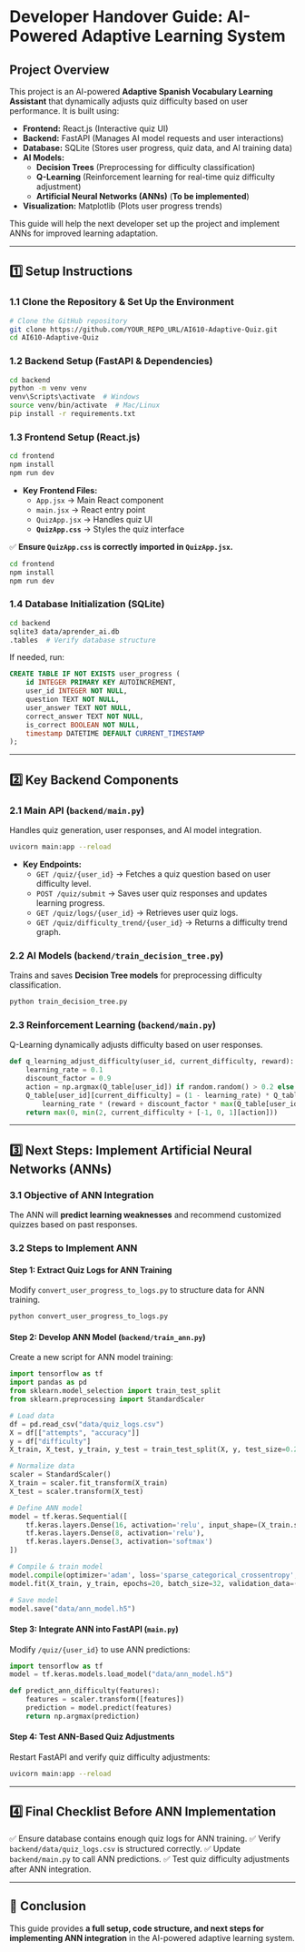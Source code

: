 # **Developer Handover Guide: AI-Powered Adaptive Learning System**

## **Project Overview**
This project is an AI-powered **Adaptive Spanish Vocabulary Learning Assistant** that dynamically adjusts quiz difficulty based on user performance. It is built using:

- **Frontend:** React.js (Interactive quiz UI)
- **Backend:** FastAPI (Manages AI model requests and user interactions)
- **Database:** SQLite (Stores user progress, quiz data, and AI training data)
- **AI Models:**
  - **Decision Trees** (Preprocessing for difficulty classification)
  - **Q-Learning** (Reinforcement learning for real-time quiz difficulty adjustment)
  - **Artificial Neural Networks (ANNs)** (**To be implemented**)  
- **Visualization:** Matplotlib (Plots user progress trends)

This guide will help the next developer set up the project and implement ANNs for improved learning adaptation.

---

## **1️⃣ Setup Instructions**
### **1.1 Clone the Repository & Set Up the Environment**
```sh
# Clone the GitHub repository
git clone https://github.com/YOUR_REPO_URL/AI610-Adaptive-Quiz.git
cd AI610-Adaptive-Quiz
```

### **1.2 Backend Setup (FastAPI & Dependencies)**
```sh
cd backend
python -m venv venv
venv\Scripts\activate  # Windows
source venv/bin/activate  # Mac/Linux
pip install -r requirements.txt
```

### **1.3 Frontend Setup (React.js)**
```sh
cd frontend
npm install
npm run dev
```

- **Key Frontend Files:**
  - `App.jsx` → Main React component
  - `main.jsx` → React entry point
  - `QuizApp.jsx` → Handles quiz UI
  - **`QuizApp.css`** → Styles the quiz interface

✅ **Ensure `QuizApp.css` is correctly imported in `QuizApp.jsx`.**
```sh
cd frontend
npm install
npm run dev
```

### **1.4 Database Initialization (SQLite)**
```sh
cd backend
sqlite3 data/aprender_ai.db
.tables  # Verify database structure
```
If needed, run:
```sql
CREATE TABLE IF NOT EXISTS user_progress (
    id INTEGER PRIMARY KEY AUTOINCREMENT,
    user_id INTEGER NOT NULL,
    question TEXT NOT NULL,
    user_answer TEXT NOT NULL,
    correct_answer TEXT NOT NULL,
    is_correct BOOLEAN NOT NULL,
    timestamp DATETIME DEFAULT CURRENT_TIMESTAMP
);
```

---

## **2️⃣ Key Backend Components**
### **2.1 Main API (`backend/main.py`)**
Handles quiz generation, user responses, and AI model integration.
```sh
uvicorn main:app --reload
```
- **Key Endpoints:**
  - `GET /quiz/{user_id}` → Fetches a quiz question based on user difficulty level.
  - `POST /quiz/submit` → Saves user quiz responses and updates learning progress.
  - `GET /quiz/logs/{user_id}` → Retrieves user quiz logs.
  - `GET /quiz/difficulty_trend/{user_id}` → Returns a difficulty trend graph.

### **2.2 AI Models (`backend/train_decision_tree.py`)**
Trains and saves **Decision Tree models** for preprocessing difficulty classification.
```sh
python train_decision_tree.py
```

### **2.3 Reinforcement Learning (`backend/main.py`)**
Q-Learning dynamically adjusts difficulty based on user responses.
```python
def q_learning_adjust_difficulty(user_id, current_difficulty, reward):
    learning_rate = 0.1
    discount_factor = 0.9
    action = np.argmax(Q_table[user_id]) if random.random() > 0.2 else random.choice([0, 1, 2])
    Q_table[user_id][current_difficulty] = (1 - learning_rate) * Q_table[user_id][current_difficulty] + \
        learning_rate * (reward + discount_factor * max(Q_table[user_id]))
    return max(0, min(2, current_difficulty + [-1, 0, 1][action]))
```

---

## **3️⃣ Next Steps: Implement Artificial Neural Networks (ANNs)**
### **3.1 Objective of ANN Integration**
The ANN will **predict learning weaknesses** and recommend customized quizzes based on past responses.

### **3.2 Steps to Implement ANN**
#### **Step 1: Extract Quiz Logs for ANN Training**
Modify `convert_user_progress_to_logs.py` to structure data for ANN training.
```sh
python convert_user_progress_to_logs.py
```

#### **Step 2: Develop ANN Model (`backend/train_ann.py`)**
Create a new script for ANN model training:
```python
import tensorflow as tf
import pandas as pd
from sklearn.model_selection import train_test_split
from sklearn.preprocessing import StandardScaler

# Load data
df = pd.read_csv("data/quiz_logs.csv")
X = df[["attempts", "accuracy"]]
y = df["difficulty"]
X_train, X_test, y_train, y_test = train_test_split(X, y, test_size=0.2, random_state=42)

# Normalize data
scaler = StandardScaler()
X_train = scaler.fit_transform(X_train)
X_test = scaler.transform(X_test)

# Define ANN model
model = tf.keras.Sequential([
    tf.keras.layers.Dense(16, activation='relu', input_shape=(X_train.shape[1],)),
    tf.keras.layers.Dense(8, activation='relu'),
    tf.keras.layers.Dense(3, activation='softmax')
])

# Compile & train model
model.compile(optimizer='adam', loss='sparse_categorical_crossentropy', metrics=['accuracy'])
model.fit(X_train, y_train, epochs=20, batch_size=32, validation_data=(X_test, y_test))

# Save model
model.save("data/ann_model.h5")
```

#### **Step 3: Integrate ANN into FastAPI (`main.py`)**
Modify `/quiz/{user_id}` to use ANN predictions:
```python
import tensorflow as tf
model = tf.keras.models.load_model("data/ann_model.h5")

def predict_ann_difficulty(features):
    features = scaler.transform([features])
    prediction = model.predict(features)
    return np.argmax(prediction)
```

#### **Step 4: Test ANN-Based Quiz Adjustments**
Restart FastAPI and verify quiz difficulty adjustments:
```sh
uvicorn main:app --reload
```

---

## **4️⃣ Final Checklist Before ANN Implementation**
✅ Ensure database contains enough quiz logs for ANN training.
✅ Verify `backend/data/quiz_logs.csv` is structured correctly.
✅ Update `backend/main.py` to call ANN predictions.
✅ Test quiz difficulty adjustments after ANN integration.

---

## **📌 Conclusion**
This guide provides **a full setup, code structure, and next steps for implementing ANN integration** in the AI-powered adaptive learning system.